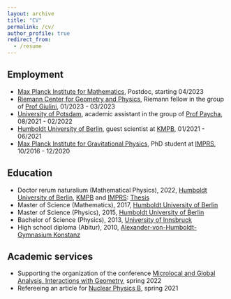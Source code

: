 ```yaml
---
layout: archive
title: "CV"
permalink: /cv/
author_profile: true
redirect_from:
  - /resume
---
```




## Employment

* [Max Planck Institute for Mathematics](https://www.mpim-bonn.mpg.de), Postdoc, starting 04/2023
* [Riemann Center for Geometry and Physics](https://www.rc.uni-hannover.de/en/), Riemann fellow in the group of [Prof Giulini](https://www.itp.uni-hannover.de/de/ag/giulini/), 01/2023 - 03/2023
* [University of Potsdam](https://www.uni-potsdam.de/en/university-of-potsdam), academic assistant in the group of [Prof Paycha](https://www.math.uni-potsdam.de/~paycha/paycha/Home.html), 08/2021 - 02/2022
* [Humboldt University of Berlin](https://www.hu-berlin.de/en?set_language=en), guest scientist at [KMPB](https://www2.mathematik.hu-berlin.de/~maphy/), 01/2021 - 06/2021
* [Max Planck Institute for Gravitational Physics](https://www.aei.mpg.de), PhD student at [IMPRS](https://www.imprs-gcq.aei.mpg.de), 10/2016 - 12/2020

## Education

* Doctor rerum naturalium (Mathematical Physics), 2022, [Humboldt University of Berlin](https://www.hu-berlin.de/en?set_language=en), [KMPB](https://www2.mathematik.hu-berlin.de/~maphy/) and [IMPRS](https://www.imprs-gcq.aei.mpg.de): [Thesis](https://edoc.hu-berlin.de/18452/26190)
* Master of Science (Mathematics), 2017, [Humboldt University of Berlin](https://www.hu-berlin.de/en?set_language=en)
* Master of Science (Physics), 2015, [Humboldt University of Berlin](https://www.hu-berlin.de/en?set_language=en)
* Bachelor of Science (Physics), 2013, [University of Innsbruck](https://www.uibk.ac.at/index.html.en)
* High school diploma (Abitur), 2010, [Alexander-von-Humboldt-Gymnasium Konstanz](https://humboldt-konstanz.de)

## Academic services

* Supporting the organization of the conference [Microlocal and Global Analysis, Interactions with Geometry](https://potsdamconference2022.math.uni-potsdam.de/potsdamconference2022/index.html), spring 2022
* Refereeing an article for [Nuclear Physics B](https://www.journals.elsevier.com/nuclear-physics-b), spring 2021
